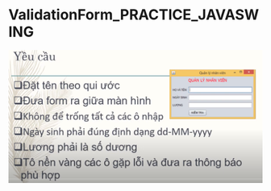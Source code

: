 # ValidationForm_PRACTICE_JAVASWING

<img src = "https://github.com/tainguyen58ntt/ValidationForm_PRACTICE_JAVASWING/blob/main/requirement.png">
